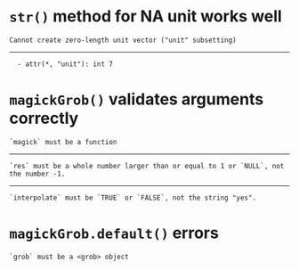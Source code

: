 # `str()` method for NA unit works well

    Cannot create zero-length unit vector ("unit" subsetting)

---

      - attr(*, "unit"): int 7

# `magickGrob()` validates arguments correctly

    `magick` must be a function

---

    `res` must be a whole number larger than or equal to 1 or `NULL`, not the number -1.

---

    `interpolate` must be `TRUE` or `FALSE`, not the string "yes".

# `magickGrob.default()` errors

    `grob` must be a <grob> object

